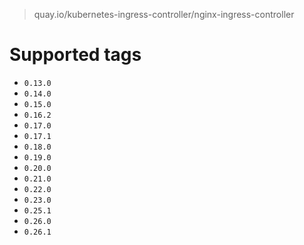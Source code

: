 > quay.io/kubernetes-ingress-controller/nginx-ingress-controller

# Supported tags
- `0.13.0`
- `0.14.0`
- `0.15.0`
- `0.16.2`
- `0.17.0`
- `0.17.1`
- `0.18.0`
- `0.19.0`
- `0.20.0`
- `0.21.0`
- `0.22.0`
- `0.23.0`
- `0.25.1`
- `0.26.0`
- `0.26.1`